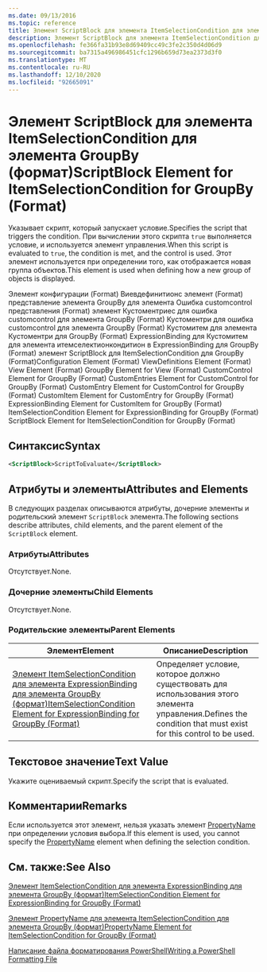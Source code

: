 ```yaml
---
ms.date: 09/13/2016
ms.topic: reference
title: Элемент ScriptBlock для элемента ItemSelectionCondition для элемента GroupBy (формат)
description: Элемент ScriptBlock для элемента ItemSelectionCondition для элемента GroupBy (формат)
ms.openlocfilehash: fe366fa31b93e8d69409cc49c3fe2c350d4d06d9
ms.sourcegitcommit: ba7315a496986451cfc1296b659d73ea2373d3f0
ms.translationtype: MT
ms.contentlocale: ru-RU
ms.lasthandoff: 12/10/2020
ms.locfileid: "92665091"
---
```

# <a name="scriptblock-element-for-itemselectioncondition-for-groupby-format"></a><span data-ttu-id="6cff6-103">Элемент ScriptBlock для элемента ItemSelectionCondition для элемента GroupBy (формат)</span><span class="sxs-lookup"><span data-stu-id="6cff6-103">ScriptBlock Element for ItemSelectionCondition for GroupBy (Format)</span></span>

<span data-ttu-id="6cff6-104">Указывает скрипт, который запускает условие.</span><span class="sxs-lookup"><span data-stu-id="6cff6-104">Specifies the script that triggers the condition.</span></span> <span data-ttu-id="6cff6-105">При вычислении этого скрипта `true` выполняется условие, и используется элемент управления.</span><span class="sxs-lookup"><span data-stu-id="6cff6-105">When this script is evaluated to `true`, the condition is met, and the control is used.</span></span> <span data-ttu-id="6cff6-106">Этот элемент используется при определении того, как отображается новая группа объектов.</span><span class="sxs-lookup"><span data-stu-id="6cff6-106">This element is used when defining how a new group of objects is displayed.</span></span>

<span data-ttu-id="6cff6-107">Элемент конфигурации (Format) Виевдефинитионс элемент (Format) представление элемента GroupBy для элемента Ошибка customcontrol представления (Format) элемент Кустоментриес для ошибка customcontrol для элемента GroupBy (Format) Кустоментри для ошибка customcontrol для элемента GroupBy (Format) Кустомитем для элемента Кустоментри для GroupBy (Format) ExpressionBinding для Кустомитем для элемента итемселектионкондитион в ExpressionBinding для GroupBy (Format) элемент ScriptBlock для ItemSelectionCondition для GroupBy (Format)</span><span class="sxs-lookup"><span data-stu-id="6cff6-107">Configuration Element (Format) ViewDefinitions Element (Format) View Element (Format) GroupBy Element for View (Format) CustomControl Element for GroupBy (Format) CustomEntries Element for CustomControl for GroupBy (Format) CustomEntry Element for CustomControl for GroupBy (Format) CustomItem Element for CustomEntry for GroupBy (Format) ExpressionBinding Element for CustomItem for GroupBy (Format) ItemSelectionCondition Element for ExpressionBinding for GroupBy (Format) ScriptBlock Element for ItemSelectionCondition for GroupBy (Format)</span></span>

## <a name="syntax"></a><span data-ttu-id="6cff6-108">Синтаксис</span><span class="sxs-lookup"><span data-stu-id="6cff6-108">Syntax</span></span>

```xml
<ScriptBlock>ScriptToEvaluate</ScriptBlock>
```

## <a name="attributes-and-elements"></a><span data-ttu-id="6cff6-109">Атрибуты и элементы</span><span class="sxs-lookup"><span data-stu-id="6cff6-109">Attributes and Elements</span></span>

<span data-ttu-id="6cff6-110">В следующих разделах описываются атрибуты, дочерние элементы и родительский элемент `ScriptBlock` элемента.</span><span class="sxs-lookup"><span data-stu-id="6cff6-110">The following sections describe attributes, child elements, and the parent element of the `ScriptBlock` element.</span></span>

### <a name="attributes"></a><span data-ttu-id="6cff6-111">Атрибуты</span><span class="sxs-lookup"><span data-stu-id="6cff6-111">Attributes</span></span>

<span data-ttu-id="6cff6-112">Отсутствует.</span><span class="sxs-lookup"><span data-stu-id="6cff6-112">None.</span></span>

### <a name="child-elements"></a><span data-ttu-id="6cff6-113">Дочерние элементы</span><span class="sxs-lookup"><span data-stu-id="6cff6-113">Child Elements</span></span>

<span data-ttu-id="6cff6-114">Отсутствует.</span><span class="sxs-lookup"><span data-stu-id="6cff6-114">None.</span></span>

### <a name="parent-elements"></a><span data-ttu-id="6cff6-115">Родительские элементы</span><span class="sxs-lookup"><span data-stu-id="6cff6-115">Parent Elements</span></span>

|<span data-ttu-id="6cff6-116">Элемент</span><span class="sxs-lookup"><span data-stu-id="6cff6-116">Element</span></span>|<span data-ttu-id="6cff6-117">Описание</span><span class="sxs-lookup"><span data-stu-id="6cff6-117">Description</span></span>|
|-------------|-----------------|
|[<span data-ttu-id="6cff6-118">Элемент ItemSelectionCondition для элемента ExpressionBinding для элемента GroupBy (формат)</span><span class="sxs-lookup"><span data-stu-id="6cff6-118">ItemSelectionCondition Element for ExpressionBinding for GroupBy (Format)</span></span>](./itemselectioncondition-element-for-expressionbinding-for-groupby-format.md)|<span data-ttu-id="6cff6-119">Определяет условие, которое должно существовать для использования этого элемента управления.</span><span class="sxs-lookup"><span data-stu-id="6cff6-119">Defines the condition that must exist for this control to be used.</span></span>|

## <a name="text-value"></a><span data-ttu-id="6cff6-120">Текстовое значение</span><span class="sxs-lookup"><span data-stu-id="6cff6-120">Text Value</span></span>

<span data-ttu-id="6cff6-121">Укажите оцениваемый скрипт.</span><span class="sxs-lookup"><span data-stu-id="6cff6-121">Specify the script that is evaluated.</span></span>

## <a name="remarks"></a><span data-ttu-id="6cff6-122">Комментарии</span><span class="sxs-lookup"><span data-stu-id="6cff6-122">Remarks</span></span>

<span data-ttu-id="6cff6-123">Если используется этот элемент, нельзя указать элемент [PropertyName](./propertyname-element-for-itemselectioncondition-for-groupby-format.md) при определении условия выбора.</span><span class="sxs-lookup"><span data-stu-id="6cff6-123">If this element is used, you cannot specify the [PropertyName](./propertyname-element-for-itemselectioncondition-for-groupby-format.md) element when defining the selection condition.</span></span>

## <a name="see-also"></a><span data-ttu-id="6cff6-124">См. также:</span><span class="sxs-lookup"><span data-stu-id="6cff6-124">See Also</span></span>

[<span data-ttu-id="6cff6-125">Элемент ItemSelectionCondition для элемента ExpressionBinding для элемента GroupBy (формат)</span><span class="sxs-lookup"><span data-stu-id="6cff6-125">ItemSelectionCondition Element for ExpressionBinding for GroupBy (Format)</span></span>](./itemselectioncondition-element-for-expressionbinding-for-groupby-format.md)

[<span data-ttu-id="6cff6-126">Элемент PropertyName для элемента ItemSelectionCondition для элемента GroupBy (формат)</span><span class="sxs-lookup"><span data-stu-id="6cff6-126">PropertyName Element for ItemSelectionCondition for GroupBy (Format)</span></span>](./propertyname-element-for-itemselectioncondition-for-groupby-format.md)

[<span data-ttu-id="6cff6-127">Написание файла форматирования PowerShell</span><span class="sxs-lookup"><span data-stu-id="6cff6-127">Writing a PowerShell Formatting File</span></span>](./writing-a-powershell-formatting-file.md)

